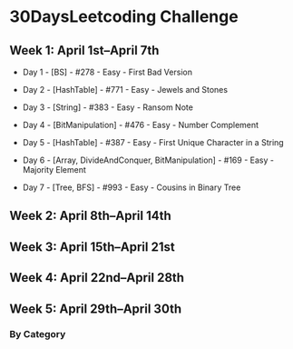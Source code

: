 # 30DaysLeetcoding Challenge

## Week 1: April 1st–April 7th

* Day 1 - [BS] - #278 - Easy - First Bad Version

* Day 2 - [HashTable] - #771 - Easy - Jewels and Stones

* Day 3 - [String] - #383 - Easy - Ransom Note

* Day 4 - [BitManipulation] - #476 - Easy - Number Complement

* Day 5 - [HashTable] - #387 - Easy - First Unique Character in a String

* Day 6 - [Array, DivideAndConquer, BitManipulation] - #169 - Easy - Majority Element

* Day 7 - [Tree, BFS] - #993 - Easy - Cousins in Binary Tree

## Week 2: April 8th–April 14th

## Week 3: April 15th–April 21st

## Week 4: April 22nd–April 28th

## Week 5: April 29th–April 30th

### By Category

